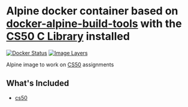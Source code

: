 # Alpine docker container based on [docker-alpine-build-tools](https://github.com/cmckni3/docker-alpine-build-tools) with the [CS50 C Library](https://cs50.harvard.edu) installed

[![Docker Status](https://img.shields.io/badge/docker-ready-blue.svg)](https://registry.hub.docker.com/u/cmckni3/docker-alpine-cs50)
[![Image Layers](https://badge.imagelayers.io/cmckni3/docker-alpine-cs50.svg)](https://imagelayers.io/?images=cmckni3/docker-alpine-cs50:latest 'Get your own badge on imagelayers.io')

Alpine image to work on [CS50](https://cs50.harvard.edu) assignments

## What's Included

* [cs50](https://manual.cs50.net/library)

